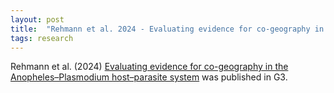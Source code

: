 ```yaml
---
layout: post
title:  "Rehmann et al. 2024 - Evaluating evidence for co-geography in the Anopheles–Plasmodium host–parasite system"
tags: research
---
```


Rehmann et al. (2024) [Evaluating evidence for co-geography in the Anopheles–Plasmodium host–parasite system](https://doi.org/10.1093/g3journal/jkae008) was published in G3.
